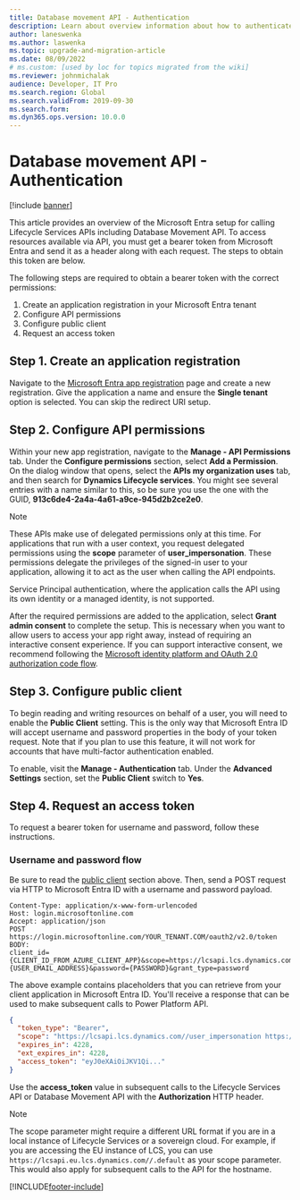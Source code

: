 ```yaml
---
title: Database movement API - Authentication
description: Learn about overview information about how to authenticate with the Database Movement application programming interface (API).
author: laneswenka
ms.author: laswenka
ms.topic: upgrade-and-migration-article
ms.date: 08/09/2022
# ms.custom: [used by loc for topics migrated from the wiki]
ms.reviewer: johnmichalak
audience: Developer, IT Pro 
ms.search.region: Global
ms.search.validFrom: 2019-09-30
ms.search.form: 
ms.dyn365.ops.version: 10.0.0
---
```


# Database movement API - Authentication

[!include [banner](../../includes/banner.md)]

This article provides an overview of the Microsoft Entra setup for calling Lifecycle Services APIs including Database Movement API.  To access resources available via API, you must get a bearer token from Microsoft Entra and send it as a header along with each request.  The steps to obtain this token are below.

The following steps are required to obtain a bearer token with the correct permissions:

1. Create an application registration in your Microsoft Entra tenant
2. Configure API permissions
3. Configure public client 
4. Request an access token

## Step 1. Create an application registration
Navigate to the [Microsoft Entra app registration](https://go.microsoft.com/fwlink/?linkid=2083908) page and create a new registration.  Give the application a name and ensure the **Single tenant** option is selected.  You can skip the redirect URI setup.

## Step 2. Configure API permissions
Within your new app registration, navigate to the **Manage - API Permissions** tab.  Under the **Configure permissions** section, select **Add a Permission**.  On the dialog window that opens, select the **APIs my organization uses** tab, and then search for **Dynamics Lifecycle services**.  You might see several entries with a name similar to this, so be sure you use the one with the GUID, **913c6de4-2a4a-4a61-a9ce-945d2b2ce2e0**.  

> [!NOTE]
> These APIs make use of delegated permissions only at this time.  For applications that run with a user context, you request delegated permissions using the **scope** parameter of **user_impersonation**.  These permissions delegate the privileges of the signed-in user to your application, allowing it to act as the user when calling the API endpoints.
>
> Service Principal authentication, where the application calls the API using its own identity or a managed identity, is not supported.  

After the required permissions are added to the application, select **Grant admin consent** to complete the setup.  This is necessary when you want to allow users to access your app right away, instead of requiring an interactive consent experience. If you can support interactive consent, we recommend following the [Microsoft identity platform and OAuth 2.0 authorization code flow](/azure/active-directory/develop/v2-oauth2-auth-code-flow).

## Step 3. Configure public client
To begin reading and writing resources on behalf of a user, you will need to enable the **Public Client** setting.  This is the only way that Microsoft Entra ID will accept username and password properties in the body of your token request.  Note that if you plan to use this feature, it will not work for accounts that have multi-factor authentication enabled.  

To enable, visit the **Manage - Authentication** tab.  Under the **Advanced Settings** section, set the **Public Client** switch to **Yes**. 

## Step 4. Request an access token
To request a bearer token for username and password, follow these instructions.  

### Username and password flow
Be sure to read the [public client](dbmovement-api-authentication.md#step-3-configure-public-client) section above.  Then, send a POST request via HTTP to Microsoft Entra ID with a username and password payload.

```HTTP
Content-Type: application/x-www-form-urlencoded
Host: login.microsoftonline.com
Accept: application/json
POST https://login.microsoftonline.com/YOUR_TENANT.COM/oauth2/v2.0/token
BODY:
client_id={CLIENT_ID_FROM_AZURE_CLIENT_APP}&scope=https://lcsapi.lcs.dynamics.com//.default&username={USER_EMAIL_ADDRESS}&password={PASSWORD}&grant_type=password
```
The above example contains placeholders that you can retrieve from your client application in Microsoft Entra ID.  You'll receive a response that can be used to make subsequent calls to Power Platform API.

```JSON
{
  "token_type": "Bearer",
  "scope": "https://lcsapi.lcs.dynamics.com//user_impersonation https://lcsapi.lcs.dynamics.com//.default",
  "expires_in": 4228,
  "ext_expires_in": 4228,
  "access_token": "eyJ0eXAiOiJKV1Qi..."
}
```

Use the **access_token** value in subsequent calls to the Lifecycle Services API or Database Movement API with the **Authorization** HTTP header.

> [!NOTE]
> The scope parameter might require a different URL format if you are in a local instance of Lifecycle Services or a sovereign cloud.  For example, if you are accessing the EU instance of LCS, you can use `https://lcsapi.eu.lcs.dynamics.com//.default` as your scope parameter.  This would also apply for subsequent calls to the API for the hostname.

[!INCLUDE[footer-include](../../../../includes/footer-banner.md)]
